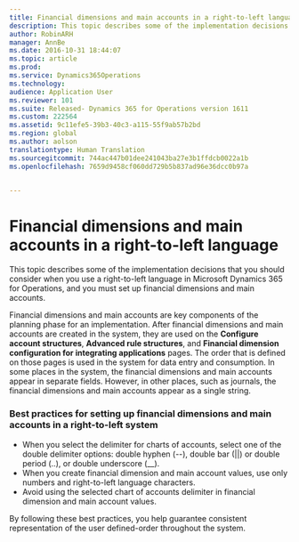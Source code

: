 ```yaml
---
title: Financial dimensions and main accounts in a right-to-left language | Microsoft Docs
description: This topic describes some of the implementation decisions that you should consider when you use a right-to-left language in Microsoft Dynamics 365 for Operations, and you must set up financial dimensions and main accounts.
author: RobinARH
manager: AnnBe
ms.date: 2016-10-31 18:44:07
ms.topic: article
ms.prod: 
ms.service: Dynamics365Operations
ms.technology: 
audience: Application User
ms.reviewer: 101
ms.suite: Released- Dynamics 365 for Operations version 1611
ms.custom: 222564
ms.assetid: 9c11efe5-39b3-40c3-a115-55f9ab57b2bd
ms.region: global
ms.author: aolson
translationtype: Human Translation
ms.sourcegitcommit: 744ac447b01dee241043ba27e3b1ffdcb0022a1b
ms.openlocfilehash: 7659d9458cf060dd729b5b837ad96e36dcc0b97a


---
```


# <a name="financial-dimensions-and-main-accounts-in-a-right-to-left-language"></a>Financial dimensions and main accounts in a right-to-left language

This topic describes some of the implementation decisions that you should consider when you use a right-to-left language in Microsoft Dynamics 365 for Operations, and you must set up financial dimensions and main accounts.

Financial dimensions and main accounts are key components of the planning phase for an implementation. After financial dimensions and main accounts are created in the system, they are used on the **Configure account structures**, **Advanced rule structures**, and **Financial dimension configuration for integrating applications** pages. The order that is defined on those pages is used in the system for data entry and consumption. In some places in the system, the financial dimensions and main accounts appear in separate fields. However, in other places, such as journals, the financial dimensions and main accounts appear as a single string.

### <a name="best-practices-for-setting-up-financial-dimensions-and-main-accounts-in-a-right-to-left-system"></a>Best practices for setting up financial dimensions and main accounts in a right-to-left system

-   When you select the delimiter for charts of accounts, select one of the double delimiter options: double hyphen (--), double bar (||) or double period (..), or double underscore (\_\_).
-   When you create financial dimension and main account values, use only numbers and right-to-left language characters.
-   Avoid using the selected chart of accounts delimiter in financial dimension and main account values.

By following these best practices, you help guarantee consistent representation of the user defined-order throughout the system.




<!--HONumber=Feb17_HO3-->


